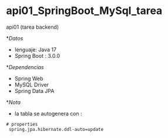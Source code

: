 # api01_SpringBoot_MySql_tarea
api01 (tarea backend)

**Datos*

- lenguaje: Java 17
- Spring Boot : 3.0.0

**Dependencias*

- Spring Web
- MySQL Driver
- Spring Data JPA

**Nota*

- la tabla se autogenera con : 


```
# properties
 spring.jpa.hibernate.ddl-auto=update
```

